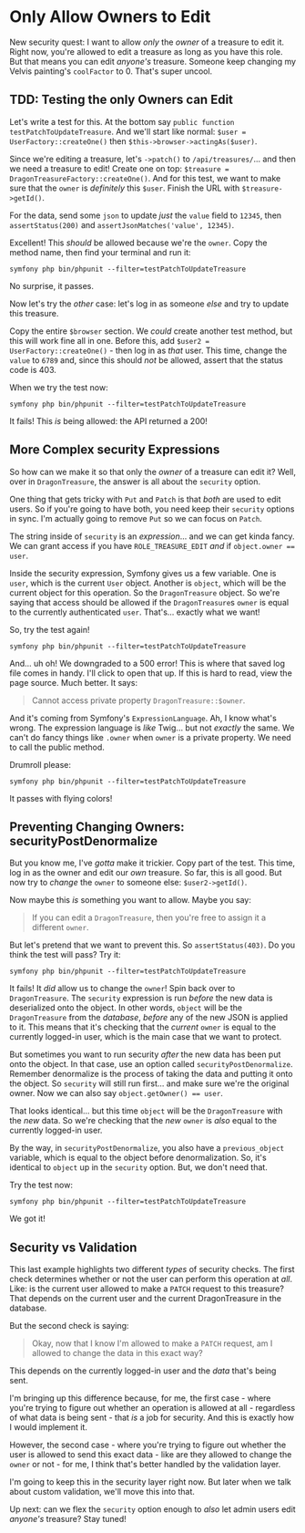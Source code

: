 # Only Allow Owners to Edit

New security quest: I want to allow *only* the *owner* of a treasure to edit it. Right
now, you're allowed to edit a treasure as long as you have this role. But that means
you can edit *anyone's* treasure. Someone keep changing my Velvis painting's
`coolFactor` to 0. That's super uncool.

## TDD: Testing the only Owners can Edit

Let's write a test for this. At the bottom say
`public function testPatchToUpdateTreasure`. And we'll start like normal:
`$user = UserFactory::createOne()` then `$this->browser->actingAs($user)`.

Since we're editing a treasure, let's `->patch()` to `/api/treasures/`... and then
we need a treasure to edit! Create one on top:
`$treasure = DragonTreasureFactory::createOne()`. And for this test, we want to make
sure that the `owner` is *definitely* this `$user`. Finish the URL with
`$treasure->getId()`.

For the data, send some `json` to update *just* the `value` field to `12345`,
then `assertStatus(200)` and `assertJsonMatches('value', 12345)`.

Excellent! This *should* be allowed because we're the `owner`. Copy the
method name, then find your terminal and run it:

```terminal
symfony php bin/phpunit --filter=testPatchToUpdateTreasure
```

No surprise, it passes.

Now let's try the *other* case: let's log in as someone *else* and try to update
this treasure.

Copy the entire `$browser` section. We *could* create another test method, but
this will work fine all in one. Before this, add
`$user2 = UserFactory::createOne()` - then log in as *that* user. This time,
change the `value` to `6789` and, since this should *not* be allowed, assert
that the status code is 403.

When we try the test now:

```terminal-silent
symfony php bin/phpunit --filter=testPatchToUpdateTreasure
```

It fails! This *is* being allowed: the API returned a 200!

## More Complex security Expressions

So how can we make it so that only the *owner* of a treasure can edit it? Well, over
in `DragonTreasure`, the answer is all about the `security` option.

One thing that gets tricky with `Put` and `Patch` is that *both* are used
to edit users. So if you're going to have both, you need keep their `security`
options in sync. I'm actually going to remove `Put` so we can focus on `Patch`.

The string inside of `security` is an *expression*... and we can get kinda fancy.
We can grant access if you have `ROLE_TREASURE_EDIT` *and* if `object.owner == user`.

Inside the security expression, Symfony gives us a few variable. One is `user`, which
is the current `User` object. Another is `object`, which will be the current object
for this operation. So the `DragonTreasure` object. So we're saying that access should
be allowed if the `DragonTreasure`s `owner` is equal to the currently authenticated
`user`. That's... exactly what we want!

So, try the test again!

```terminal-silent
symfony php bin/phpunit --filter=testPatchToUpdateTreasure
```

And... uh oh! We downgraded to a 500 error! This is where that saved log file
comes in handy. I'll click to open that up. If this is hard to read, view the page
source. Much better. It says:

> Cannot access private property `DragonTreasure::$owner`.

And it's coming from Symfony's `ExpressionLanguage`. Ah, I know what's wrong.
The expression language is *like* Twig... but not *exactly* the same. We can't
do fancy things like `.owner` when `owner` is a private property. We need to call
the public method.

Drumroll please:

```terminal-silent
symfony php bin/phpunit --filter=testPatchToUpdateTreasure
```

It passes with flying colors!

## Preventing Changing Owners: securityPostDenormalize

But you know me, I've *gotta* make it trickier. Copy part of the test. This time,
log in as the owner and edit our *own* treasure. So far, this is all good. But now
try to *change* the `owner` to someone else: `$user2->getId()`.

Now maybe this *is* something you want to allow. Maybe you say:

> If you can edit a `DragonTreasure`, then you're free to assign it a different
> `owner`.

But let's pretend that we want to prevent this. So `assertStatus(403)`. Do you
think the test will pass? Try it:

```terminal-silent
symfony php bin/phpunit --filter=testPatchToUpdateTreasure
```

It fails! It *did* allow us to change the `owner`! Spin back over to `DragonTreasure`.
The `security` expression is run *before* the new data is deserialized onto the
object. In other words, `object` will be the `DragonTreasure` from the *database*,
*before* any of the new JSON is applied to it. This means that it's checking that
the *current* `owner` is equal to the currently logged-in user, which is the main
case that we want to protect.

But sometimes you want to run security *after* the new data has been put onto the
object. In that case, use an option called `securityPostDenormalize`. Remember
denormalize is the process of taking the data and putting it onto the object. So
`security` will still run first... and make sure we're the original owner. Now we
can also say `object.getOwner() == user`.

That looks identical... but this time `object` will be the `DragonTreasure` with
the *new* data. So we're checking that the *new* `owner` is *also* equal to the
currently logged-in user.

By the way, in `securityPostDenormalize`, you also have a `previous_object` variable,
which is equal to the object before denormalization. So, it's identical to `object`
up  in the `security` option. But, we don't need that.

Try the test now:

```terminal-silent
symfony php bin/phpunit --filter=testPatchToUpdateTreasure
```

We got it!

## Security vs Validation

This last example highlights two different *types* of security checks. The
first check determines whether or not the user can perform this operation at
*all*. Like: is the current user allowed to make a `PATCH` request to this treasure?
That depends on the current user and the current DragonTreasure in the database.

But the second check is saying:

> Okay, now that I know I'm allowed to make a `PATCH` request, am I allowed to change
> the data in this exact way?

This depends on the currently logged-in user and the *data* that's being sent.

I'm bringing up this difference because, for me, the first case - where you're
trying to figure out whether an operation is allowed at all - regardless of what
data is being sent - that *is* a job for security. And this is exactly how I would
implement it.

However, the second case - where you're trying to figure out whether the
user is allowed to send this exact data - like are they allowed to change the
`owner` or not - for me, I think that's better handled by the validation layer.

I'm going to keep this in the security layer right now. But later when we talk about
custom validation, we'll move this into that.

Up next: can we flex the `security` option enough to *also* let admin users
edit *anyone's* treasure? Stay tuned!
